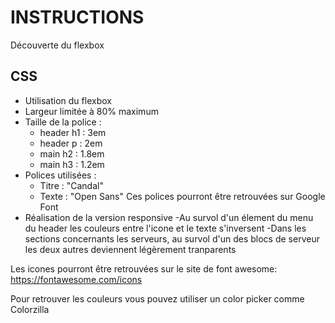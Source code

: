 # INSTRUCTIONS
Découverte du flexbox

## CSS
- Utilisation du flexbox
- Largeur limitée à 80% maximum
- Taille de la police :
  - header h1 : 3em
  - header p : 2em
  - main h2 : 1.8em
  - main h3 : 1.2em
- Polices utilisées :
    - Titre : "Candal"
    - Texte : "Open Sans"
  Ces polices pourront être retrouvées sur Google Font
- Réalisation de la version responsive
-Au survol d'un élement du menu du header les couleurs entre l'icone et le texte s'inversent
-Dans les sections concernants les serveurs, au survol d'un des blocs de serveur les deux autres deviennent légèrement tranparents

Les icones pourront être retrouvées sur le site de font awesome: 
https://fontawesome.com/icons

Pour retrouver les couleurs vous pouvez utiliser un color picker comme Colorzilla